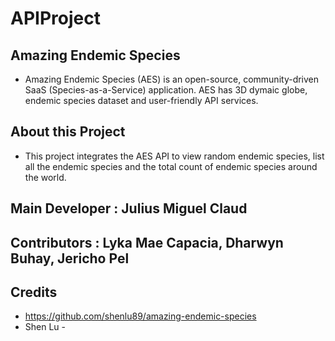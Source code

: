 # APIProject
## Amazing Endemic Species
- Amazing Endemic Species (AES) is an open-source, community-driven SaaS (Species-as-a-Service) application. AES has 3D dymaic globe, endemic species dataset and user-friendly API services.

## About this Project
- This project integrates the AES API to view random endemic species, list all the endemic species and the total count of endemic species around the world.


## Main Developer : Julius Miguel Claud
## Contributors : Lyka Mae Capacia, Dharwyn Buhay, Jericho Pel

## Credits

- https://github.com/shenlu89/amazing-endemic-species
- Shen Lu -

